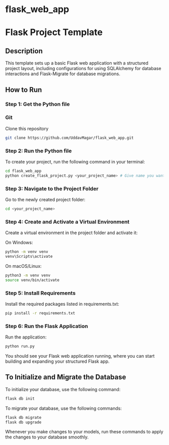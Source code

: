# flask_web_app

# Flask Project Template

## Description

This template sets up a basic Flask web application with a structured project layout, including configurations for using SQLAlchemy for database interactions and Flask-Migrate for database migrations.

## How to Run

### Step 1: Get the Python file

### Git

Clone this repository
```sh
git clone https://github.com/UddavMagar/flask_web_app.git
```

### Step 2: Run the Python file

To create your project, run the following command in your terminal:

```sh
cd flask_web_app
python create_flask_project.py <your_project_name> # Give name you want for your project.
```

### Step 3: Navigate to the Project Folder
Go to the newly created project folder: 

```sh
cd <your_project_name>
```


### Step 4: Create and Activate a Virtual Environment
Create a virtual environment in the project folder and activate it:

On Windows:

```sh
python -m venv venv
venv\Scripts\activate
```

On macOS/Linux:

```sh
python3 -m venv venv
source venv/bin/activate
```

### Step 5: Install Requirements
Install the required packages listed in requirements.txt:

```sh
pip install -r requirements.txt
```

### Step 6: Run the Flask Application
Run the application:

```sh
python run.py
```
You should see your Flask web application running, where you can start building and expanding your structured Flask app.

## To Initialize and Migrate the Database
To initialize your database, use the following command:

```sh
flask db init
```
To migrate your database, use the following commands:
```sh
flask db migrate
flask db upgrade
```
Whenever you make changes to your models, run these commands to apply the changes to your database smoothly.



